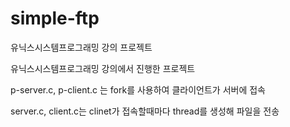 # simple-ftp
유닉스시스템프로그래밍 강의 프로젝트

유닉스시스템프로그래밍 강의에서 진행한 프로젝트

p-server.c, p-client.c 는 fork를 사용하여 클라이언트가 서버에 접속

server.c, client.c는 clinet가 접속할때마다 thread를 생성해 파일을 전송
